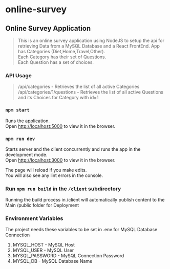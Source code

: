 # online-survey

## Online Survey Application

> This is an online survey application using NodeJS to setup the api for retrieving Data from a MySQL Database and a React FrontEnd.
> App has Categories (Diet,Home,Travel,Other).<br />
> Each Category has their set of Questions.<br />
> Each Question has a set of choices.

### API Usage

> /api/categories - Retrieves the list of all active Categories <br>
> /api/categories/1/questions - Retrieves the list of all active Questions and its Choices for Category with id=1

### `npm start`

Runs the application.<br />
Open [http://localhost:5000](http://localhost:5000) to view it in the browser.

### `npm run dev`

Starts server and the client concurrently and runs the app in the development mode.<br />
Open [http://localhost:3000](http://localhost:3000) to view it in the browser.

The page will reload if you make edits.<br />
You will also see any lint errors in the console.

### Run `npm run build` in the `/client` subdirectory

Running the build process in /client will automatically publish content to the Main /public folder for Deployment

### Environment Variables

The project needs these variables to be set in .env for MySQL Database Connection

1. MYSQL_HOST - MySQL Host
2. MYSQL_USER - MySQL User
3. MYSQL_PASSWORD - MySQL Connection Password
4. MYSQL_DB - MySQL Database Name
